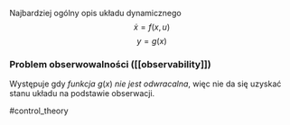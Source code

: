 Najbardziej ogólny opis układu dynamicznego
$$
\dot{x} = f(x, u)
$$
$$
y = g(x)
$$

### Problem obserwowalności ([[observability]])
Występuje gdy *funkcja* $g(x)$ *nie jest odwracalna*, więc nie da się uzyskać stanu układu na podstawie obserwacji.

#control_theory 